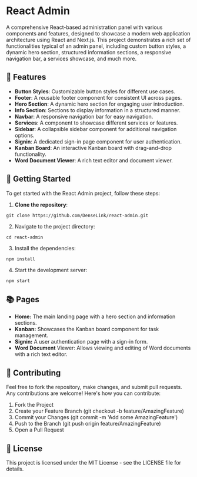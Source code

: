 # React Admin

A comprehensive React-based administration panel with various components and features, designed to showcase a modern web application architecture using React and Next.js. This project demonstrates a rich set of functionalities typical of an admin panel, including custom button styles, a dynamic hero section, structured information sections, a responsive navigation bar, a services showcase, and much more.

## 🌟 Features

- **Button Styles**: Customizable button styles for different use cases.
- **Footer**: A reusable footer component for consistent UI across pages.
- **Hero Section**: A dynamic hero section for engaging user introduction.
- **Info Section**: Sections to display information in a structured manner.
- **Navbar**: A responsive navigation bar for easy navigation.
- **Services**: A component to showcase different services or features.
- **Sidebar**: A collapsible sidebar component for additional navigation options.
- **Signin**: A dedicated sign-in page component for user authentication.
- **Kanban Board**: An interactive Kanban board with drag-and-drop functionality.
- **Word Document Viewer**: A rich text editor and document viewer.

## 🚀 Getting Started

To get started with the React Admin project, follow these steps:

1. **Clone the repository**:
```
git clone https://github.com/DenseLink/react-admin.git
```
2. Navigate to the project directory:
```
cd react-admin
```
3. Install the dependencies:
```
npm install
```
4. Start the development server:
```
npm start
```
## 📚 Pages
- **Home:** The main landing page with a hero section and information sections.
- **Kanban:** Showcases the Kanban board component for task management.
- **Signin:** A user authentication page with a sign-in form.
- **Word Document** Viewer: Allows viewing and editing of Word documents with a rich text editor.
## 🤝 Contributing
Feel free to fork the repository, make changes, and submit pull requests. Any contributions are welcome! Here's how you can contribute:

1. Fork the Project
2. Create your Feature Branch (git checkout -b feature/AmazingFeature)
3. Commit your Changes (git commit -m 'Add some AmazingFeature')
4. Push to the Branch (git push origin feature/AmazingFeature)
5. Open a Pull Request
## 📄 License
This project is licensed under the MIT License - see the LICENSE file for details.

